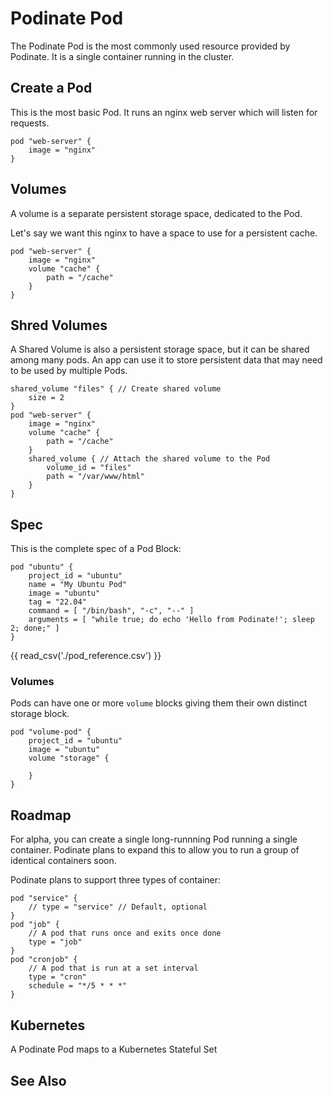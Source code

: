 # Podinate Pod
The Podinate Pod is the most commonly used resource provided by Podinate. It is a single container running in the cluster. 

## Create a Pod
This is the most basic Pod. It runs an nginx web server which will listen for requests.
```hcl title="pod.pcl"
pod "web-server" {
    image = "nginx"
}
```
## Volumes
A volume is a separate persistent storage space, dedicated to the Pod. 

Let's say we want this nginx to have a space to use for a persistent cache. 
```hcl title="volume.pcl"
pod "web-server" {
    image = "nginx"
    volume "cache" {
        path = "/cache"
    }
}
```

## Shred Volumes
A Shared Volume is also a persistent storage space, but it can be shared among many pods. An app can use it to store persistent data that may need to be used by multiple Pods. 
```hcl title="shared_volume.pcl"
shared_volume "files" { // Create shared volume
    size = 2
}
pod "web-server" {
    image = "nginx"
    volume "cache" {
        path = "/cache"
    }
    shared_volume { // Attach the shared volume to the Pod
        volume_id = "files"
        path = "/var/www/html"
    }
}
```

## Spec
This is the complete spec of a Pod Block:
```hcl title="pod_full.pcl"
pod "ubuntu" {
    project_id = "ubuntu"
    name = "My Ubuntu Pod"
    image = "ubuntu"
    tag = "22.04"
    command = [ "/bin/bash", "-c", "--" ]
    arguments = [ "while true; do echo 'Hello from Podinate!'; sleep 2; done;" ]
}
```

{{ read_csv('./pod_reference.csv') }}

### Volumes
Pods can have one or more `volume` blocks giving them their own distinct storage block. 

```hcl
pod "volume-pod" {
    project_id = "ubuntu"
    image = "ubuntu"
    volume "storage" {
        
    }
}
```

## Roadmap
For alpha, you can create a single long-runnning Pod running a single container. Podinate plans to expand this to allow you to run a group of identical containers soon.

Podinate plans to support three types of container:
```hcl
pod "service" {
    // type = "service" // Default, optional
}
pod "job" {
    // A pod that runs once and exits once done
    type = "job"
}
pod "cronjob" {
    // A pod that is run at a set interval
    type = "cron"
    schedule = "*/5 * * *"
}
```

## Kubernetes
A Podinate Pod maps to a Kubernetes Stateful Set 

## See Also